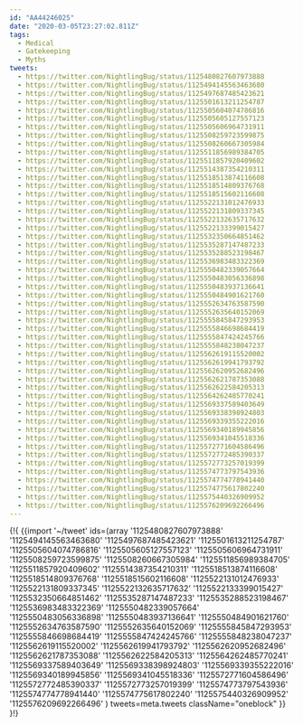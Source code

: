 ```yaml
---
id: "AA44246025"
date: "2020-03-05T23:27:02.811Z"
tags:
  - Medical
  - Gatekeeping
  - Myths
tweets:
  - https://twitter.com/NightlingBug/status/1125480827607973888
  - https://twitter.com/NightlingBug/status/1125494145563463680
  - https://twitter.com/NightlingBug/status/1125497687485423621
  - https://twitter.com/NightlingBug/status/1125501613211254787
  - https://twitter.com/NightlingBug/status/1125505604074786816
  - https://twitter.com/NightlingBug/status/1125505605127557123
  - https://twitter.com/NightlingBug/status/1125505606964731911
  - https://twitter.com/NightlingBug/status/1125508259723599875
  - https://twitter.com/NightlingBug/status/1125508260667305984
  - https://twitter.com/NightlingBug/status/1125511856989384705
  - https://twitter.com/NightlingBug/status/1125511857920409602
  - https://twitter.com/NightlingBug/status/1125514387354210311
  - https://twitter.com/NightlingBug/status/1125518513874116608
  - https://twitter.com/NightlingBug/status/1125518514809376768
  - https://twitter.com/NightlingBug/status/1125518515602116608
  - https://twitter.com/NightlingBug/status/1125522131012476933
  - https://twitter.com/NightlingBug/status/1125522131809337345
  - https://twitter.com/NightlingBug/status/1125522132635717632
  - https://twitter.com/NightlingBug/status/1125522133399015427
  - https://twitter.com/NightlingBug/status/1125532350664851462
  - https://twitter.com/NightlingBug/status/1125535287147487233
  - https://twitter.com/NightlingBug/status/1125535288523198467
  - https://twitter.com/NightlingBug/status/1125536983483322369
  - https://twitter.com/NightlingBug/status/1125550482339057664
  - https://twitter.com/NightlingBug/status/1125550483056336898
  - https://twitter.com/NightlingBug/status/1125550483937136641
  - https://twitter.com/NightlingBug/status/1125550484901621760
  - https://twitter.com/NightlingBug/status/1125552634763587590
  - https://twitter.com/NightlingBug/status/1125552635640152069
  - https://twitter.com/NightlingBug/status/1125555845847293953
  - https://twitter.com/NightlingBug/status/1125555846698684419
  - https://twitter.com/NightlingBug/status/1125555847424245766
  - https://twitter.com/NightlingBug/status/1125555848238047237
  - https://twitter.com/NightlingBug/status/1125562619115520002
  - https://twitter.com/NightlingBug/status/1125562619941793792
  - https://twitter.com/NightlingBug/status/1125562620952682496
  - https://twitter.com/NightlingBug/status/1125562621787353088
  - https://twitter.com/NightlingBug/status/1125562622584205313
  - https://twitter.com/NightlingBug/status/1125564262485770241
  - https://twitter.com/NightlingBug/status/1125569337589403649
  - https://twitter.com/NightlingBug/status/1125569338398924803
  - https://twitter.com/NightlingBug/status/1125569339355222016
  - https://twitter.com/NightlingBug/status/1125569340189945856
  - https://twitter.com/NightlingBug/status/1125569341045518336
  - https://twitter.com/NightlingBug/status/1125572771604586496
  - https://twitter.com/NightlingBug/status/1125572772485390337
  - https://twitter.com/NightlingBug/status/1125572773257019399
  - https://twitter.com/NightlingBug/status/1125574773797543936
  - https://twitter.com/NightlingBug/status/1125574774778941440
  - https://twitter.com/NightlingBug/status/1125574775617802240
  - https://twitter.com/NightlingBug/status/1125575440326909952
  - https://twitter.com/NightlingBug/status/1125576209692266496
---
```

{!{
  {{import '~/tweet' ids=(array
    '1125480827607973888'
    '1125494145563463680'
    '1125497687485423621'
    '1125501613211254787'
    '1125505604074786816'
    '1125505605127557123'
    '1125505606964731911'
    '1125508259723599875'
    '1125508260667305984'
    '1125511856989384705'
    '1125511857920409602'
    '1125514387354210311'
    '1125518513874116608'
    '1125518514809376768'
    '1125518515602116608'
    '1125522131012476933'
    '1125522131809337345'
    '1125522132635717632'
    '1125522133399015427'
    '1125532350664851462'
    '1125535287147487233'
    '1125535288523198467'
    '1125536983483322369'
    '1125550482339057664'
    '1125550483056336898'
    '1125550483937136641'
    '1125550484901621760'
    '1125552634763587590'
    '1125552635640152069'
    '1125555845847293953'
    '1125555846698684419'
    '1125555847424245766'
    '1125555848238047237'
    '1125562619115520002'
    '1125562619941793792'
    '1125562620952682496'
    '1125562621787353088'
    '1125562622584205313'
    '1125564262485770241'
    '1125569337589403649'
    '1125569338398924803'
    '1125569339355222016'
    '1125569340189945856'
    '1125569341045518336'
    '1125572771604586496'
    '1125572772485390337'
    '1125572773257019399'
    '1125574773797543936'
    '1125574774778941440'
    '1125574775617802240'
    '1125575440326909952'
    '1125576209692266496'
  ) tweets=meta.tweets className="oneblock" }}
}!}

